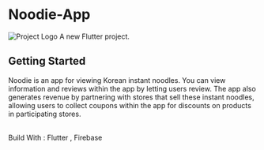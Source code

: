 # Noodie-App

![Project Logo](https://github.com/NickMFU/Noodie-App/blob/main/assets/image/Mobile%20App%20(1).png)
A new Flutter project.

## Getting Started

 Noodie is an app for viewing Korean instant noodles. You can view information and reviews within the app by letting users review. The app also generates revenue by partnering with stores that sell these instant noodles, allowing users to collect coupons within the app for discounts on products in participating stores.

 <br/>Build With : Flutter , Firebase
